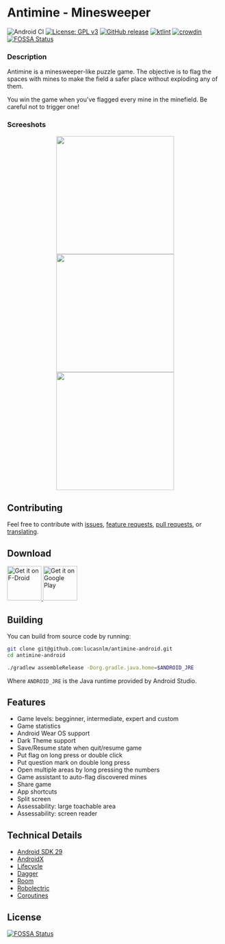 # Antimine - Minesweeper
![Android CI](https://github.com/lucasnlm/antimine-android/workflows/Android%20CI/badge.svg) [![License: GPL v3](https://img.shields.io/badge/License-GPLv3-blue.svg)](https://www.gnu.org/licenses/gpl-3.0) [![GitHub release](https://img.shields.io/github/release/lucasnlm/antimine-android.svg?maxAge=60)](https://github.com/lucasnlm/antimine-android/releases) [![ktlint](https://img.shields.io/badge/code%20style-%E2%9D%A4-FF4081.svg)](https://ktlint.github.io/) [![crowdin](https://badges.crowdin.net/antimine-android/localized.svg)](https://crowdin.com/project/antimine-android) [![FOSSA Status](https://app.fossa.io/api/projects/git%2Bgithub.com%2Flucasnlm%2Fantimine-android.svg?type=shield)](https://app.fossa.io/projects/git%2Bgithub.com%2Flucasnlm%2Fantimine-android?ref=badge_shield)

### Description

Antimine is a minesweeper-like puzzle game. The objective is to flag the spaces with mines to make the field a safer place without exploding any of them.

You win the game when you've flagged every mine in the minefield. Be careful not to trigger one!

### Screeshots

<p align="center">
    <img src="https://github.com/lucasnlm/antimine-android/blob/master/fastlane/metadata/android/image_1.png" width="275px"/>
    <img src="https://github.com/lucasnlm/antimine-android/blob/master/fastlane/metadata/android/image_5.png" width="275px"/>
    <img src="https://github.com/lucasnlm/antimine-android/blob/master/fastlane/metadata/android/image_3.png" width="275px"/>
</p>

## Contributing

Feel free to contribute with [issues](https://github.com/lucasnlm/antimine-android/issues), [feature requests](https://github.com/lucasnlm/antimine-android/issues), [pull requests](https://github.com/lucasnlm/antimine-android/pulls), or [translating](https://crowdin.com/project/antimine-android).

## Download

<a href="https://f-droid.org/en/packages/dev.lucanlm.antimine/">
    <img src="https://raw.githubusercontent.com/lucasnlm/antimine-android/master/.github/fdroid.png" alt="Get it on F-Droid" height="80"/>
</a>
<a href="https://play.google.com/store/apps/details?id=com.logical.minato">
    <img src="https://raw.githubusercontent.com/lucasnlm/antimine-android/master/.github/google_play.png" alt="Get it on Google Play" height="80"/>
</a>

## Building

You can build from source code by running:

```bash
git clone git@github.com:lucasnlm/antimine-android.git
cd antimine-android

./gradlew assembleRelease -Dorg.gradle.java.home=$ANDROID_JRE
```

Where `ANDROID_JRE` is the Java runtime provided by Android Studio.

## Features

- Game levels: begginner, intermediate, expert and custom
- Game statistics
- Android Wear OS support
- Dark Theme support
- Save/Resume state when quit/resume game
- Put flag on long press or double click
- Put question mark on double long press
- Open multiple areas by long pressing the numbers
- Game assistant to auto-flag discovered mines
- Share game
- App shortcuts
- Split screen
- Assessability: large toachable area
- Assessability: screen reader

## Technical Details

- [Android SDK 29](https://developer.android.com/about/versions/10)
- [AndroidX](https://developer.android.com/jetpack/androidx)
- [Lifecycle](https://developer.android.com/topic/libraries/architecture/lifecycle)
- [Dagger](https://dagger.dev/android.html)
- [Room](https://developer.android.com/training/data-storage/room)
- [Robolectric](http://robolectric.org/)
- [Coroutines](https://kotlinlang.org/docs/reference/coroutines-overview.html)


## License
[![FOSSA Status](https://app.fossa.io/api/projects/git%2Bgithub.com%2Flucasnlm%2Fantimine-android.svg?type=large)](https://app.fossa.io/projects/git%2Bgithub.com%2Flucasnlm%2Fantimine-android?ref=badge_large)
